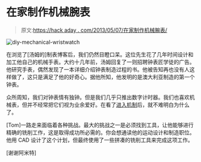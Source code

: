 # 在家制作机械腕表

> 原文:[https://hack aday . com/2013/05/07/在家制作机械腕表/](https://hackaday.com/2013/05/07/fabricating-a-mechanical-wristwatch-at-home/)

![diy-mechanical-wristwatch](../Images/cb59074a426de42a3464e1142e728631.png)

在浏览了[汤姆的]制表博客后，我们仍然目瞪口呆。这位先生花了几年时间设计和加工他自己的机械手表。大约十几年前，汤姆回复了一则招聘钟表匠学徒的广告。他研究手表，偶然发现了一本详细介绍钟表制造过程的书。他被告知再也没有人这样做了，这只是满足了他的好奇心。据他所知，他发明的是澳大利亚制造的第一个钟表。

众所周知，我们对钟表情有独钟。但是我们几乎只推出数字计时器。我们也喜欢机械表，但并不经常把它们视为业余爱好。在看了[进入机制](http://hackaday.com/2013/01/23/retrotechtacular-how-a-watch-works/)后，就不难明白为什么了。

[Tom]一路走来面临着各种挑战。最大的挑战之一是必须找到工具，让他能够进行精确的铣削工作，这是取得成功所必需的。你会想通读他的运动设计和制造职位。他用 CAD 设计了这个计划，但最终使用了一些拼凑的铣削工具来完成这项工作。

[谢谢阿米特]
